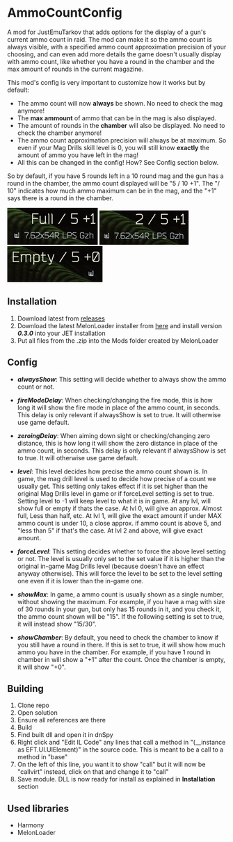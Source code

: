 # AmmoCountConfig
A mod for JustEmuTarkov that adds options for the display of a gun's current ammo count in raid. 
The mod can make it so the ammo count is always visible, with a specified ammo count approximation precision of your choosing, 
and can even add more details the game doesn't usually display with ammo count, like whether you have a round in the chamber and the max amount of rounds in the current magazine.

This mod's config is very important to customize how it works but by default:

 - The ammo count will now **always** be shown. No need to check the mag anymore!
 - The **max ammount** of ammo that can be in the mag is also displayed.
 - The amount of rounds in the **chamber** will also be displayed. No need to check the chamber anymore!
 - The ammo count approximation precision will always be at maximum. So even if your Mag Drills skill level is 0, you will still know **exactly** the amount of ammo you have left in the mag!
 - All this can be changed in the config! How? See Config section below.
 
 So by default, if you have 5 rounds left in a 10 round mag and the gun has a round in the chamber, the ammo count displayed will be "5 / 10 +1". 
 The "/ 10" indicates how much ammo maximum can be in the mag, and the "+1" says there is a round in the chamber.

![alt text](https://github.com/TommySoucy/AmmoCountConfig/blob/main/hub/example0.png "Full Example")
![alt text](https://github.com/TommySoucy/AmmoCountConfig/blob/main/hub/example1.png "Some Example")
![alt text](https://github.com/TommySoucy/AmmoCountConfig/blob/main/hub/example2.png "Empty Example")

## Installation

1. Download latest from [releases](https://github.com/TommySoucy/MoreCheckmarks/releases)
2. Download the latest MelonLoader installer from [here](https://github.com/LavaGang/MelonLoader/releases) and install version **_0.3.0_** into your JET installation
3. Put all files from the .zip into the Mods folder created by MelonLoader

## Config

- **_alwaysShow_**: This setting will decide whether to always show the ammo count or not.

- **_fireModeDelay_**: When checking/changing the fire mode, this is how long it will show the fire mode in place of the ammo count, in seconds. This delay is only relevant if alwaysShow is set to true. It will otherwise use game default.

- **_zeroingDelay_**: When aiming down sight or checking/changing zero distance, this is how long it will show the zero distance in place of the ammo count, in seconds. This delay is only relevant if alwaysShow is set to true. It will otherwise use game default.

- **_level_**: This level decides how precise the ammo count shown is. In game, the mag drill level is used to decide how precise of a count we usually get. This setting only takes effect if it is set higher than the original Mag Drills level in game or if forceLevel setting is set to true. Setting level to -1 will keep level to what it is in game.
      At any lvl, will show full or empty if thats the case.
      At lvl 0, will give an approx. Almost full, Less than half, etc.
      At lvl 1, will give the exact amount if under MAX ammo count is under 10, a close approx. if ammo count is above 5, and "less than 5" if that's the case.
      At lvl 2 and above, will give exact amount.

- **_forceLevel_**: This setting decides whether to force the above level setting or not. The level is usually only set to the set value if it is higher than the original in-game Mag Drills level (because doesn't have an effect anyway otherwise). This will force the level to be set to the level setting one even if it is lower than the in-game one.

- **_showMax_**: In game, a ammo count is usually shown as a single number, without showing the maximum. For example, if you have a mag with size of 30 rounds in your gun, but only has 15 rounds in it, and you check it, the ammo count shown will be "15". If the following setting is set to true, it will instead show "15/30".

- **_showChamber_**: By default, you need to check the chamber to know if you still have a round in there. If this is set to true, it will show how much ammo you have in the chamber. For example, if you have 1 round in chamber in will show a "+1" after the count. Once the chamber is empty, it will show "+0".

## Building

1. Clone repo
2. Open solution
3. Ensure all references are there
4. Build
5. Find built dll and open it in dnSpy
6. Right click and "Edit IL Code" any lines that call a method in "(__instance as EFT.UI.UIElement)" in the source code. This is meant to be a call to a method in "base"
7. On the left of this line, you want it to show "call" but it will now be "callvirt" instead, click on that and change it to "call"
8. Save module. DLL is now ready for install as explained in **Installation** section

## Used libraries

- Harmony
- MelonLoader
